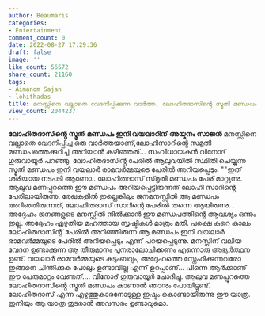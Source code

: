 ```yaml
---
author: Beaumaris
categories:
- Entertainment
comment_count: 0
date: 2022-08-27 17:29:36
draft: false
image: ''
like_count: 56572
share_count: 21160
tags:
- Aimanom Sajan
- lohithadas
title: മനസ്സിനെ വല്ലാതെ വേദനിപ്പിക്കുന്ന വാർത്ത, ലോഹിതദാസിൻ്റെ സ്മൃതി മണ്ഡപം ഇനി വയലാറിന്
view_count: 2044237
---
```


**ലോഹിതദാസിൻ്റെ സ്മൃതി മണ്ഡപം ഇനി വയലാറിന്** **അയ്മനം സാജൻ** മനസ്സിനെ വല്ലാതെ വേദനിപ്പിച്ച ഒരു വാർത്തയാണ്,ലോഹിസാറിൻ്റെ സമൃതി മണ്ഡപത്തെക്കുറിച്ച് അറിയാൻ കഴിഞ്ഞത്...‌ സംവിധായകൻ വിനോദ് ഗുരുവായൂർ പറഞ്ഞു. ലോഹിതദാസിൻ്റ പേരിൽ ആലുവയിൽ സ്ഥിതി ചെയ്യുന്ന സ്മൃതി മണ്ഡപം ഇനി വയലാർ രാമവർമ്മയുടെ പേരിൽ അറിയപ്പെടും. ""ഇത് ശരിയായ നടപടി ആണോ.. ലോഹിതദാസ് സ്‌മൃതി മണ്ഡപം പേര് മാറ്റുന്നു. ആലുവ മണപ്പുറത്തെ ഈ മണ്ഡപം അറിയപ്പെട്ടിരുന്നത് ലോഹി സാറിൻ്റെ പേരിലായിരുന്നു. രേഖകളിൽ ഇല്ലെങ്കിലും ജനമനസ്സിൽ ആ മണ്ഡപം അറിഞ്ഞിരുന്നത്, ലോഹിതദാസ് സാറിന്റെ പേരിൽ തന്നെ ആയിരുന്നു. . അദ്ദേഹം ജനങ്ങളുടെ മനസ്സിൽ നിൽക്കാൻ ഈ മണ്ഡപത്തിന്റെ ആവശ്യം ഒന്നും ഇല്ല. അദ്ദേഹം എഴുതിയ മഹത്തായ സൃഷ്ടികൾ മാത്രം മതി. പക്ഷെ കുറെ കാലം ലോഹിതദാസിന്റ് പേരിൽ അറിഞ്ഞിരുന്ന ആ മണ്ഡപം ഇനി വയലാർ രാമവർമ്മയുടെ പേരിൽ അറിയപ്പെടും എന്ന് പറയപ്പെടുന്നു. മനസ്സിന് വലിയ വേദന ഉണ്ടാക്കുന്ന ആ തീരുമാനം പുനരാലോചിക്കണം എന്നൊരു അഭ്യർത്ഥന ഉണ്ട്. വയലാർ രാമവർമ്മയുടെ കുടുംബവും, അദ്ദേഹത്തെ സ്നേഹിക്കുന്നവരോ ഇങ്ങനെ ചിന്തിക്കുക പോലും ഉണ്ടാവില്ല എന്ന് ഉറപ്പാണ്... പിന്നെ ആർക്കാണ് ഈ പേരുമാറ്റം വേണ്ടത്.... വിനോദ് ഗുരുവായൂർ ചോദിച്ചു. ആലുവ മണപ്പുറത്തെ ലോഹിതദാസിൻ്റെ സ്മൃതി മണ്ഡപം കാണാൻ ഞാനും പോയിട്ടുണ്ട്. ലോഹിതദാസ് എന്ന എഴുത്തുകാരനോടുള്ള ഇഷ്ടം കൊണ്ടായിരുന്നു ഈ യാത്ര. ഇനിയും ആ യാത്ര തുടരാൻ അവസരം ഉണ്ടാവുമൊ. &nbsp;